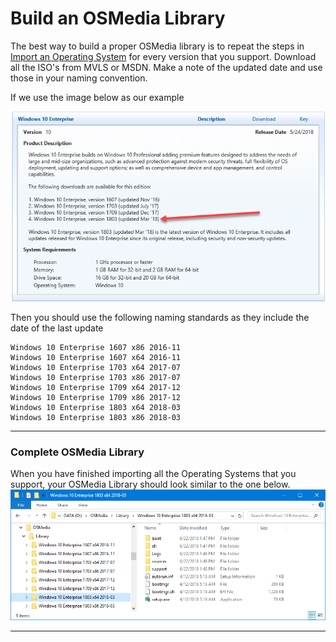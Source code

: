 # Build an OSMedia Library

The best way to build a proper OSMedia library is to repeat the steps in [Import an Operating System](/osmedia/how-to/import-an-operating-system.md) for every version that you support.  Download all the ISO's from MVLS or MSDN.  Make a note of the updated date and use those in your naming convention.

If we use the image below as our example

![](/assets/2018-06-18_11-29-13.png)

Then you should use the following naming standards as they include the date of the last update

```
Windows 10 Enterprise 1607 x86 2016-11
Windows 10 Enterprise 1607 x64 2016-11
Windows 10 Enterprise 1703 x64 2017-07
Windows 10 Enterprise 1703 x86 2017-07
Windows 10 Enterprise 1709 x64 2017-12
Windows 10 Enterprise 1709 x86 2017-12
Windows 10 Enterprise 1803 x64 2018-03
Windows 10 Enterprise 1803 x86 2018-03
```

---

### Complete OSMedia Library

When you have finished importing all the Operating Systems that you support, your OSMedia Library should look similar to the one below.  
![](/assets/2018-06-24_0-11-02.png)

---



